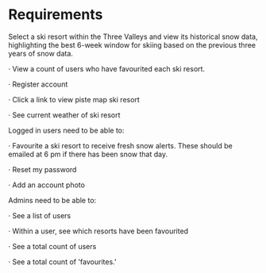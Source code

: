# Requirements


Select a ski resort within the Three Valleys and view its historical snow data, highlighting the best 6-week window for skiing based on the previous three years of snow data.

· View a count of users who have favourited each ski resort.

· Register account

· Click a link to view piste map ski resort

· See current weather of ski resort

Logged in users need to be able to:

· Favourite a ski resort to receive fresh snow alerts. These should be emailed at 6 pm if there has been snow that day.

· Reset my password

· Add an account photo

Admins need to be able to:

· See a list of users

· Within a user, see which resorts have been favourited

· See a total count of users

· See a total count of 'favourites.'